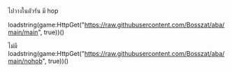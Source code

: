 ไปวางในตัวรัน มี hop

loadstring(game:HttpGet("https://raw.githubusercontent.com/Bosszat/aba/main/main", true))()

ไม่มี 
loadstring(game:HttpGet("https://raw.githubusercontent.com/Bosszat/aba/main/nohob", true))()
